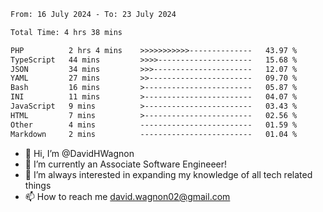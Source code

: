 <!--START_SECTION:waka-->

```txt
From: 16 July 2024 - To: 23 July 2024

Total Time: 4 hrs 38 mins

PHP          2 hrs 4 mins    >>>>>>>>>>>--------------   43.97 %
TypeScript   44 mins         >>>>---------------------   15.68 %
JSON         34 mins         >>>----------------------   12.07 %
YAML         27 mins         >>-----------------------   09.70 %
Bash         16 mins         >------------------------   05.87 %
INI          11 mins         >------------------------   04.07 %
JavaScript   9 mins          >------------------------   03.43 %
HTML         7 mins          >------------------------   02.56 %
Other        4 mins          -------------------------   01.59 %
Markdown     2 mins          -------------------------   01.04 %
```

<!--END_SECTION:waka-->

- 👋 Hi, I’m @DavidHWagnon
- 👀 I’m currently an Associate Software Engineeer!
- 🌱 I’m always interested in expanding my knowledge of all tech related things
- 📫 How to reach me david.wagnon02@gmail.com

<!---
DavidHWagnon/DavidHWagnon is a ✨ special ✨ repository because its `README.md` (this file) appears on your GitHub profile.
You can click the Preview link to take a look at your changes.
--->
